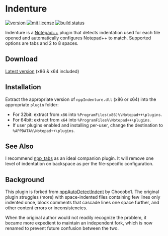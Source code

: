 # Indenture

[![version][version-img]][version-url]
[![mit license][license-img]][license-url]
[![build status][appveyor-img]][appveyor-url]

Indenture is a [Notepad++](https://notepad-plus-plus.org/) plugin that detects
indentation used for each file opened and automatically configures Notepad++ to
match.  Supported options are tabs and 2 to 8 spaces.

## Download

[Latest version](https://github.com/evan-king/nppIndenture/releases/download/v1.0/nppIndenture-1.0.zip) (x86 & x64 included)

## Installation

Extract the appropriate version of `nppIndenture.dll` (x86 or x64) into the appropriate
`plugin` folder:
 - For 32bit: extract from `x86` into `%ProgramFiles(x86)%\Notepad++\plugins`.
 - For 64bit: extract from `x64` into `%ProgramFiles%\Notepad++\plugins`.
 - If user plugins enabled and installing per-user, change the destination to `%APPDATA%\Notepad++\plugins`.

## See Also

I recommend [npp_tabs](http://www.virtualroadside.com/software/#npp_tabs) as an
ideal companion plugin.  It will remove one level of indentation on backspace as
per the file-specific configuration.

## Background

This plugin is forked from [nppAutoDetectIndent](https://github.com/Chocobo1/nppAutoDetectIndent)
by Chocobo1.  The original plugin struggles (more) with space-indented files containing
few lines only indented once, block comments that cascade lines one space further,
and other content errors or inconsistencies.

When the original author would not readily recognize the problem, it became more
expedient to maintain an independent fork, which is now renamed to prevent future
confusion between the two.

[version-url]: https://github.com/evan-king/nppIndenture/releases
[version-img]: https://img.shields.io/github/release/evan-king/nppIndenture.svg?style=flat

[appveyor-url]: https://ci.appveyor.com/project/evan-king/nppIndenture
[appveyor-img]: https://ci.appveyor.com/api/projects/status/github/evan-king/nppIndenture?branch=master&svg=true

[license-url]: https://github.com/evan-king/nppIndenture/blob/master/LICENSE
[license-img]: https://img.shields.io/aur/license/yaourt.svg?style=flat
